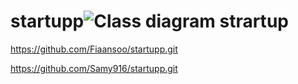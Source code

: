 # startupp![Class diagram strartup](https://user-images.githubusercontent.com/94602773/207093008-5840af8c-55b2-44cc-889c-f61c1640212a.png)

https://github.com/Fiaansoo/startupp.git

https://github.com/Samy916/startupp.git
